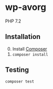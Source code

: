 # wp-avorg

PHP 7.2

## Installation

0. Install [Composer](https://getcomposer.org/doc/00-intro.md#installation-linux-unix-osx)
0. `composer install`

## Testing

```bash
composer test
```